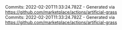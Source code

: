 Commits: 2022-02-20T11:33:24.782Z - Generated via https://github.com/marketplace/actions/artificial-grass
<br>
Commits: 2022-02-20T11:33:24.782Z - Generated via https://github.com/marketplace/actions/artificial-grass
<br>
